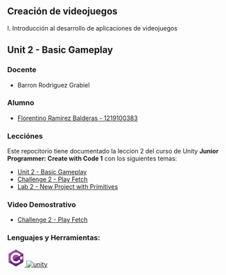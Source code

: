 ## Creación de videojuegos
I. Introducción al desarrollo de aplicaciones de videojuegos

## Unit 2 - Basic Gameplay

### Docente 
- Barron Rodriguez Grabiel 

### Alumno
- [Florentino Ramirez Balderas - 1219100383](https://github.com/Florentinorm)

### Lecciónes
Este repocitorio tiene documentado la leccion 2 del curso de Unity **Junior Programmer: Create with Code 1** con los siguientes temas:
- [Unit 2 - Basic Gameplay](https://github.com/Florentinorm-Unity/Leccion02/tree/master/Unit%202%20-%20Basic%20Gameplay/)
- [Challenge 2 - Play Fetch](https://github.com/Florentinorm-Unity/Leccion02/tree/master/Challenge%202%20-%20Play%20Fetch/)
- [Lab 2 - New Project with Primitives]()


### Video Demostrativo
- [Challenge 2 - Play Fetch](https://drive.google.com/file/d/1BkZQpGCWyH1L0HM8wkKRgplz04OJhoEt/view?usp=sharing)


<h3 align="left">Lenguajes y Herramientas:</h3>
<p align="left"> <a href="https://www.w3schools.com/cs/" target="_blank" rel="noreferrer"> <img src="https://raw.githubusercontent.com/devicons/devicon/master/icons/csharp/csharp-original.svg" alt="csharp" width="40" height="40"/> </a> <a href="https://unity.com/" target="_blank" rel="noreferrer"> <img src="https://www.vectorlogo.zone/logos/unity3d/unity3d-icon.svg" alt="unity" width="40" height="40"/> </a> </p>
